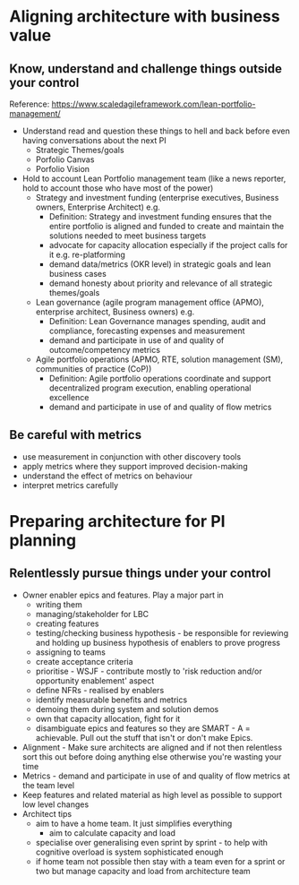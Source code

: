 # Aligning architecture with business value

## Know, understand and challenge things outside your control
Reference: https://www.scaledagileframework.com/lean-portfolio-management/
* Understand read and question these things to hell and back before even having conversations about the next PI
  * Strategic Themes/goals
  * Porfolio Canvas
  * Porfolio Vision
* Hold to account Lean Portfolio management team (like a news reporter, hold to account those who have most of the power)
  * Strategy and investment funding (enterprise executives, Business owners, Enterprise Architect) e.g.
    * Definition: Strategy and investment funding ensures that the entire portfolio is aligned and funded to create and maintain the solutions needed to meet business targets
    * advocate for capacity allocation especially if the project calls for it e.g. re-platforming
    * demand data/metrics (OKR level) in strategic goals and lean business cases
    * demand honesty about priority and relevance of all strategic themes/goals 
  * Lean governance (agile program management office (APMO), enterprise architect, Business owners) e.g.
    * Definition: Lean Governance manages spending, audit and compliance, forecasting expenses and measurement
    * demand and participate in use of and quality of outcome/competency metrics
  * Agile portfolio operations (APMO, RTE, solution management (SM), communities of practice (CoP))
    * Definition: Agile portfolio operations coordinate and support decentralized program execution, enabling operational excellence
    * demand and participate in use of and quality of flow metrics

## Be careful with metrics
* use measurement in conjunction with other discovery tools
* apply metrics where they support improved decision-making
* understand the effect of metrics on behaviour
* interpret metrics carefully

# Preparing architecture for PI planning

## Relentlessly pursue things under your control
* Owner enabler epics and features. Play a major part in
  * writing them
  * managing/stakeholder for LBC
  * creating features
  * testing/checking business hypothesis - be responsible for reviewing and holding up business hypothesis of enablers to prove progress
  * assigning to teams
  * create acceptance criteria
  * prioritise - WSJF - contribute mostly to 'risk reduction and/or opportunity enablement' aspect
  * define NFRs - realised by enablers
  * identify measurable benefits and metrics
  * demoing them during system and solution demos
  * own that capacity allocation, fight for it
  * disambiguate epics and features so they are SMART - A = achievable. Pull out the stuff that isn't or don't make Epics.  
* Alignment - Make sure architects are aligned and if not then relentless sort this out before doing anything else otherwise you're wasting your time
* Metrics - demand and participate in use of and quality of flow metrics at the team level
* Keep features and related material as high level as possible to support low level changes
* Architect tips
  * aim to have a home team. It just simplifies everything
    * aim to calculate capacity and load
  * specialise over generalising even sprint by sprint - to help with cognitive overload is system sophisticated enough
  * if home team not possible then stay with a team even for a sprint or two but manage capacity and load from architecture team